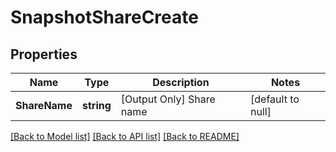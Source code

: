 # SnapshotShareCreate

## Properties
Name | Type | Description | Notes
------------ | ------------- | ------------- | -------------
**ShareName** | **string** | [Output Only] Share name | [default to null]

[[Back to Model list]](../README.md#documentation-for-models) [[Back to API list]](../README.md#documentation-for-api-endpoints) [[Back to README]](../README.md)


